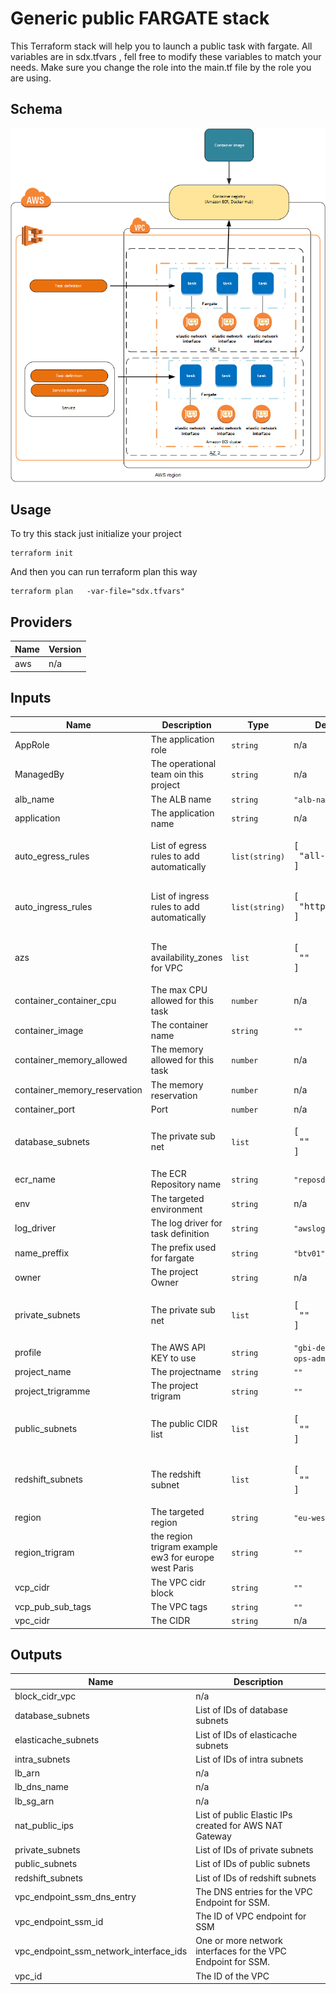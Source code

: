 # Generic public FARGATE stack

This Terraform stack will help you to launch a public task with fargate.
All variables are in sdx.tfvars , fell free to modify these variables to match your needs. Make sure you change the role into the main.tf file by the role you are using.


## Schema

![image info](images/overview-fargate.png "Schema")



## Usage

To try this stack just initialize your project

```
terraform init
```
And then you can run terraform plan this way

```
terraform plan   -var-file="sdx.tfvars"
```
## Providers

| Name | Version |
|------|---------|
| aws | n/a |

## Inputs

| Name | Description | Type | Default | Required |
|------|-------------|------|---------|:-----:|
| AppRole | The application role | `string` | n/a | yes |
| ManagedBy | The operational team oin this project | `string` | n/a | yes |
| alb\_name | The ALB name | `string` | `"alb-name"` | no |
| application | The application name | `string` | n/a | yes |
| auto\_egress\_rules | List of egress rules to add automatically | `list(string)` | <pre>[<br>  "all-all"<br>]</pre> | no |
| auto\_ingress\_rules | List of ingress rules to add automatically | `list(string)` | <pre>[<br>  "http-80-tcp"<br>]</pre> | no |
| azs | The availability\_zones for VPC | `list` | <pre>[<br>  ""<br>]</pre> | no |
| container\_container\_cpu | The max CPU  allowed for this task | `number` | n/a | yes |
| container\_image | The container name | `string` | `""` | no |
| container\_memory\_allowed | The memory allowed for this task | `number` | n/a | yes |
| container\_memory\_reservation | The memory reservation | `number` | n/a | yes |
| container\_port | Port | `number` | n/a | yes |
| database\_subnets | The private sub net | `list` | <pre>[<br>  ""<br>]</pre> | no |
| ecr\_name | The ECR Repository name | `string` | `"reposdx"` | no |
| env | The targeted environment | `string` | n/a | yes |
| log\_driver | The log driver for task definition | `string` | `"awslog"` | no |
| name\_preffix | The prefix used for fargate | `string` | `"btv01"` | no |
| owner | The project Owner | `string` | n/a | yes |
| private\_subnets | The private sub net | `list` | <pre>[<br>  ""<br>]</pre> | no |
| profile | The AWS API KEY to use | `string` | `"gbi-devops-sbx-ops-admin"` | no |
| project\_name | The projectname | `string` | `""` | no |
| project\_trigramme | The project trigram | `string` | `""` | no |
| public\_subnets | The public CIDR list | `list` | <pre>[<br>  ""<br>]</pre> | no |
| redshift\_subnets | The redshift subnet | `list` | <pre>[<br>  ""<br>]</pre> | no |
| region | The targeted region | `string` | `"eu-west-3"` | no |
| region\_trigram | the region trigram example ew3 for europe west Paris | `string` | `""` | no |
| vcp\_cidr | The VPC cidr block | `string` | `""` | no |
| vcp\_pub\_sub\_tags | The VPC tags | `string` | `""` | no |
| vpc\_cidr | The CIDR | `string` | n/a | yes |

## Outputs

| Name | Description |
|------|-------------|
| block\_cidr\_vpc | n/a |
| database\_subnets | List of IDs of database subnets |
| elasticache\_subnets | List of IDs of elasticache subnets |
| intra\_subnets | List of IDs of intra subnets |
| lb\_arn | n/a |
| lb\_dns\_name | n/a |
| lb\_sg\_arn | n/a |
| nat\_public\_ips | List of public Elastic IPs created for AWS NAT Gateway |
| private\_subnets | List of IDs of private subnets |
| public\_subnets | List of IDs of public subnets |
| redshift\_subnets | List of IDs of redshift subnets |
| vpc\_endpoint\_ssm\_dns\_entry | The DNS entries for the VPC Endpoint for SSM. |
| vpc\_endpoint\_ssm\_id | The ID of VPC endpoint for SSM |
| vpc\_endpoint\_ssm\_network\_interface\_ids | One or more network interfaces for the VPC Endpoint for SSM. |
| vpc\_id | The ID of the VPC |
